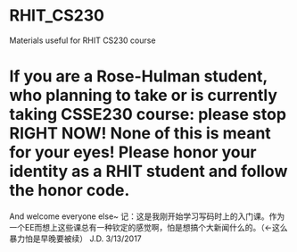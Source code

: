 # RHIT_CS230
Materials useful for RHIT CS230 course
# If you are a Rose-Hulman student, who planning to take or is currently taking CSSE230 course: please stop RIGHT NOW! None of this is meant for your eyes! Please honor your identity as a RHIT student and follow the honor code.
And welcome everyone else~ 
记：这是我刚开始学习写码时上的入门课。作为一个EE而想上这些课总有一种钦定的感觉啊，怕是想搞个大新闻什么的。（←这么暴力怕是早晚要被续）
J.D.
3/13/2017
